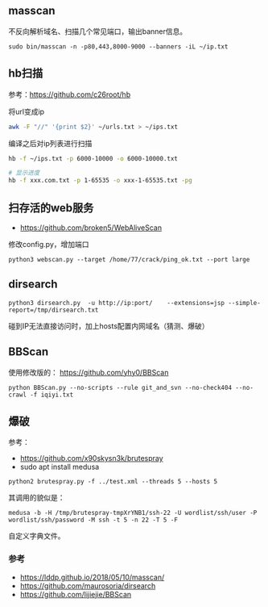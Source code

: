 ## masscan
不反向解析域名、扫描几个常见端口，输出banner信息。
```
sudo bin/masscan -n -p80,443,8000-9000 --banners -iL ~/ip.txt
```

## hb扫描
参考：https://github.com/c26root/hb

将url变成ip
```bash
awk -F "//" '{print $2}' ~/urls.txt > ~/ips.txt
```
编译之后对ip列表进行扫描
```bash
hb -f ~/ips.txt -p 6000-10000 -o 6000-10000.txt

# 显示进度
hb -f xxx.com.txt -p 1-65535 -o xxx-1-65535.txt -pg
```


## 扫存活的web服务
- https://github.com/broken5/WebAliveScan

修改config.py，增加端口
```
python3 webscan.py --target /home/77/crack/ping_ok.txt --port large
```

## dirsearch
```
python3 dirsearch.py  -u http://ip:port/    --extensions=jsp --simple-report=/tmp/dirsearch.txt
```

碰到IP无法直接访问时，加上hosts配置内网域名（猜测、爆破）

## BBScan
使用修改版的：
https://github.com/yhy0/BBScan
```
python BBScan.py --no-scripts --rule git_and_svn --no-check404 --no-crawl -f iqiyi.txt
```

## 爆破
参考：
- https://github.com/x90skysn3k/brutespray
- sudo apt install medusa
```
python2 brutespray.py -f ../test.xml --threads 5 --hosts 5
```
其调用的貌似是：
```
medusa -b -H /tmp/brutespray-tmpXrYNB1/ssh-22 -U wordlist/ssh/user -P wordlist/ssh/password -M ssh -t 5 -n 22 -T 5 -F
```
自定义字典文件。


### 参考
- https://lddp.github.io/2018/05/10/masscan/
- https://github.com/maurosoria/dirsearch
- https://github.com/lijiejie/BBScan
